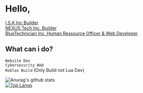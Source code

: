 # Hello,


[I.S.K Inc Builder](https://www.roblox.com/groups/7094138/I-S-K-Inc) 
<br>
[NEXUS Tech Inc. Builder](https://www.roblox.com/groups/5990010/NEXUS-Tech-Inc) 
<br>
[BlueTechnician Inc. Human Ressource Officer & Web Developer](https://www.roblox.com/groups/8844039/BlueTechnician-Incorporated)

## What can i do?

`Website Dev`
<br>
`Cybersecurity Web`
<br>
`Roblox Build` (Only Build not Lua Dev)


![Anurag's github stats](https://github-readme-stats.vercel.app/api?username=Hugoto69&show_icons=true&theme=jolly)
<br>
[![Top Langs](https://github-readme-stats.vercel.app/api/top-langs/?username=Hugoto69&theme=jolly)](https://github.com/anuraghazra/github-readme-stats)







<!--
## Join my discord server:

[ohhh click](https://discord.gg/dFD2VzV)

![beep beep i'm a sheep](https://64.media.tumblr.com/tumblr_m9py0wFtq01rshzllo1_500.gifv)
-->

